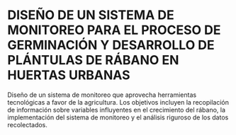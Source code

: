 # DISEÑO DE UN SISTEMA DE MONITOREO PARA EL PROCESO DE GERMINACIÓN Y DESARROLLO DE PLÁNTULAS DE RÁBANO EN HUERTAS URBANAS

Diseño de un sistema de monitoreo que aprovecha herramientas tecnológicas a favor de la agricultura. Los objetivos incluyen la recopilación de información sobre variables influyentes en el crecimiento del rábano, la implementación del sistema de monitoreo y el análisis riguroso de los datos recolectados.

